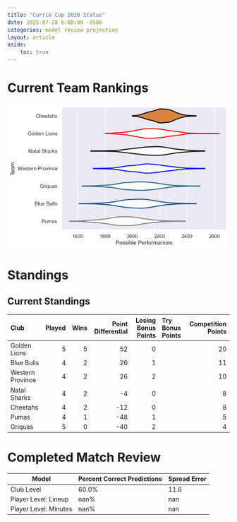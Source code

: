 ```yaml
---  
title: "Currie Cup 2020 Status"  
date: 2025-07-28 6:00:00 -0500  
categories: model review projection  
layout: article  
aside:  
    toc: true  
---
```

# Current Team Rankings


![Club Rankings](plots/rankings_Currie_Cup_2020.png)
# Standings

## Current Standings


| Club             |   Played |   Wins |   Point Differential |   Losing Bonus Points | Try Bonus Points   |   Competition Points |
|:-----------------|---------:|-------:|---------------------:|----------------------:|:-------------------|---------------------:|
| Golden Lions     |        5 |      5 |                   52 |                     0 |                    |                   20 |
| Blue Bulls       |        4 |      2 |                   26 |                     1 |                    |                   11 |
| Western Province |        4 |      2 |                   26 |                     2 |                    |                   10 |
| Natal Sharks     |        4 |      2 |                   -4 |                     0 |                    |                    8 |
| Cheetahs         |        4 |      2 |                  -12 |                     0 |                    |                    8 |
| Pumas            |        4 |      1 |                  -48 |                     1 |                    |                    5 |
| Griquas          |        5 |      0 |                  -40 |                     2 |                    |                    4 |



# Completed Match Review


| Model | Percent Correct Predictions | Spread Error |
| ------ | ------ | ------ |
| Club Level | 60.0% | 11.6 |
| Player Level: Lineup | nan% | nan |
| Player Level: Minutes | nan% | nan |


